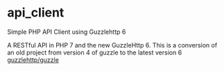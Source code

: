 # api_client
Simple PHP API Client using Guzzlehttp 6

A RESTful API in PHP 7 and the new GuzzleHttp 6.
This is a conversion of an old project from version 4 of guzzle
to the latest version 6 [guzzlehttp/guzzle](https://github.com/guzzle/guzzle/)
